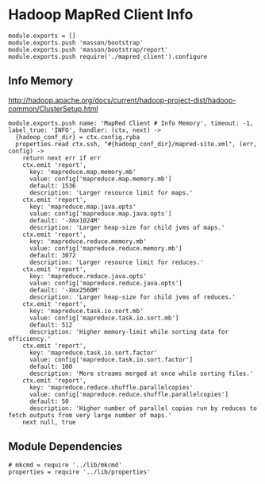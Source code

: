 
# Hadoop MapRed Client Info

    module.exports = []
    module.exports.push 'masson/bootstrap'
    module.exports.push 'masson/bootstrap/report'
    module.exports.push require('./mapred_client').configure

## Info Memory

http://hadoop.apache.org/docs/current/hadoop-project-dist/hadoop-common/ClusterSetup.html

    module.exports.push name: 'MapRed Client # Info Memory', timeout: -1, label_true: 'INFO', handler: (ctx, next) ->
      {hadoop_conf_dir} = ctx.config.ryba
      properties.read ctx.ssh, "#{hadoop_conf_dir}/mapred-site.xml", (err, config) ->
        return next err if err
        ctx.emit 'report', 
          key: 'mapreduce.map.memory.mb'
          value: config['mapreduce.map.memory.mb']
          default: 1536
          description: 'Larger resource limit for maps.'
        ctx.emit 'report',
          key: 'mapreduce.map.java.opts'
          value: config['mapreduce.map.java.opts']
          default: '-Xmx1024M'
          description: 'Larger heap-size for child jvms of maps.'
        ctx.emit 'report',
          key: 'mapreduce.reduce.memory.mb'
          value: config['mapreduce.reduce.memory.mb']
          default: 3072
          description: 'Larger resource limit for reduces.'
        ctx.emit 'report',
          key: 'mapreduce.reduce.java.opts'
          value: config['mapreduce.reduce.java.opts']
          default: '-Xmx2560M'
          description: 'Larger heap-size for child jvms of reduces.'
        ctx.emit 'report',
          key: 'mapreduce.task.io.sort.mb'
          value: config['mapreduce.task.io.sort.mb']
          default: 512
          description: 'Higher memory-limit while sorting data for efficiency.'
        ctx.emit 'report',
          key: 'mapreduce.task.io.sort.factor'
          value: config['mapreduce.task.io.sort.factor']
          default: 100
          description: 'More streams merged at once while sorting files.'
        ctx.emit 'report',
          key: 'mapreduce.reduce.shuffle.parallelcopies'
          value: config['mapreduce.reduce.shuffle.parallelcopies']
          default: 50
          description: 'Higher number of parallel copies run by reduces to fetch outputs from very large number of maps.'
        next null, true

## Module Dependencies

    # mkcmd = require '../lib/mkcmd'
    properties = require '../lib/properties'



